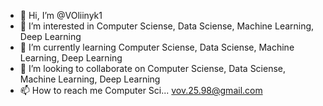 - 👋 Hi, I’m @VOliinyk1
- 👀 I’m interested in Computer Sciense, Data Sciense, Machine Learning, Deep Learning
- 🌱 I’m currently learning Computer Sciense, Data Sciense, Machine Learning, Deep Learning
- 💞️ I’m looking to collaborate on Computer Sciense, Data Sciense, Machine Learning, Deep Learning
- 📫 How to reach me Computer Sci... vov.25.98@gmail.com

<!---
VOliinyk1/VOliinyk1 is a ✨ special ✨ repository because its `README.md` (this file) appears on your GitHub profile.
You can click the Preview link to take a look at your changes.
--->
